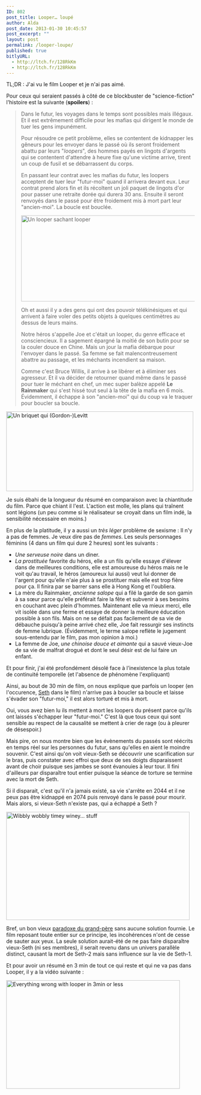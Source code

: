 ```yaml
---
ID: 802
post_title: Looper… loupé
author: Alda
post_date: 2013-01-30 10:45:57
post_excerpt: ""
layout: post
permalink: /looper-loupe/
published: true
bitlyURL:
  - http://ltch.fr/128RkKm
  - http://ltch.fr/128RkKm
---
```

<p>TL;DR : J'ai vu le film Looper et je n'ai pas aimé.</p>

<p>Pour ceux qui seraient passés à côté de ce blockbuster de "science-fiction" l'histoire est la suivante (<strong>spoilers</strong>) :</p>

<blockquote>
  <p>Dans le futur, les voyages dans le temps sont possibles mais illégaux. Et il est extrêmement difficile pour les mafias qui dirigent le monde de tuer les gens impunément.</p>
  
  <p>Pour résoudre ce petit problème, elles se contentent de kidnapper les gêneurs pour les envoyer dans le passé où ils seront froidement abattu par leurs "<em>loopers</em>", des hommes payés en lingots d'argents qui se contentent d'attendre à heure fixe qu'une victime arrive, tirent un coup de fusil et se débarrassent du corps.</p>
  
  <p>En passant leur contrat avec les mafias du futur, les loopers acceptent de tuer leur "futur-moi" quand il arrivera devant eux. Leur contrat prend alors fin et ils récoltent un joli paquet de lingots d'or pour passer une retraite dorée qui durera 30 ans. Ensuite il seront renvoyés dans le passé pour être froidement mis à mort part leur "ancien-moi". La boucle est bouclée.</p>
  
  <p><img src="http://aldarone.fr/wp-content/uploads/2013/01/tumblr_mhcgna5Uec1qafimoo1_500.gif" alt="Un looper sachant looper" width="500" height="230" class="aligncenter size-full wp-image-806" /></p>
  
  <p>Oh et aussi il y a des gens qui ont des pouvoir télékinésiques et qui arrivent à faire voler des petits objets à quelques centimètres au dessus de leurs mains.</p>
  
  <p>Notre héros s'appelle Joe et c'était un looper, du genre efficace et consciencieux. Il a sagement épargné la moitié de son butin pour se la couler douce en Chine. Mais un jour la mafia débarque pour l'envoyer dans le passé. Sa femme se fait malencontreusement abattre au passage, et les méchants incendient sa maison.</p>
  
  <p>Comme c'est Bruce Willis, il arrive à se libérer et à éliminer ses agresseur. Et il va décider de retourner quand même dans le passé pour tuer le méchant en chef, un mec super balèze appelé <strong>Le Rainmaker</strong> qui s'est hissé tout seul à la tête de la mafia en 6 mois. Évidemment, il échappe à son "ancien-moi" qui du coup va le traquer pour boucler sa boucle.</p>
</blockquote>

<p><img src="http://aldarone.fr/wp-content/uploads/2013/01/tumblr_mha9h8Ur7s1r0jbbho1_500.gif" alt="Un briquet qui (Gordon-)Levitt" width="500" height="213" class="aligncenter size-full wp-image-808" /></p>

<p>Je suis ébahi de la longueur du résumé en comparaison avec la chiantitude du film. Parce que chiant il l'est. L'action est molle, les plans qui traînent sont légions (un peu comme si le réalisateur se croyait dans un film indé, la sensibilité nécessaire en moins.)</p>

<p>En plus de la platitude, il y a aussi un <em>très léger</em> problème de sexisme : Il n'y a pas de femmes. Je veux dire pas de <em>femmes</em>. Les seuls personnages féminins (4 dans un film qui dure 2 heures) sont les suivants :</p>

<ul>
<li><em>Une serveuse noire</em> dans un diner.</li>
<li><em>La prostituée</em> favorite du héros, elle a un fils qu'elle essaye d'élever dans de meilleures conditions, elle est amoureuse du héros mais ne le voit qu'au travail, le héros (amoureux lui aussi) veut lui donner de l'argent pour qu'elle n'aie plus à se prostituer mais elle est trop fière pour ça. Il finira par se barrer sans elle à Hong Kong et l'oubliera.</li>
<li>La mère du Rainmaker, <em>ancienne salope</em> qui a filé la garde de son gamin à sa sœur parce qu'elle préférait faire la fête et subvenir à ses besoins en couchant avec plein d'hommes. Maintenant elle va mieux merci, elle vit isolée dans une ferme et essaye de donner la meilleure éducation possible à son fils. Mais on ne se défait pas facilement de sa vie de débauche puisqu'à peine arrivé chez elle, Joe fait ressurgir ses instincts de femme lubrique. (Évidemment, le terme salope reflète le jugement sous-entendu par le film, pas mon opinion à moi.)</li>
<li>La femme de Joe, <em>une chinoise douce et aimante</em> qui a sauvé vieux-Joe de sa vie de malfrat drogué et dont le seul désir est de lui faire un enfant.</li>
</ul>

<p>Et pour finir, j'ai été profondément désolé face à l’inexistence la plus totale de continuité temporelle (et l'absence de phénomène l'expliquant)</p>

<p>Ainsi, au bout de 30 min de film, on nous explique que parfois un looper (en l'occurence, <a href="http://aldarone.fr/wp-content/uploads/2013/01/Paul+Dano+i+Looper.jpg">Seth</a> dans le film) n'arrive pas à boucler sa boucle et laisse s'évader son "futur-moi," il est alors torturé et mis à mort.</p>

<p>Oui, vous avez bien lu ils mettent à mort les loopers du présent parce qu'ils ont laissés s'échapper leur "futur-moi." C'est là que tous ceux qui sont sensible au respect de la causalité se mettent à crier de rage (ou à pleurer de désespoir.)</p>

<p>Mais pire, on nous montre bien que les évènements du passés sont réécrits en temps réel sur les personnes du futur, sans qu'elles en aient le moindre souvenir. C'est ainsi qu'on voit vieux-Seth se découvrir une scarification sur le bras, puis constater avec effroi que deux de ses doigts disparaissent avant de choir puisque ses jambes se sont évanouies à leur tour. Il fini d'ailleurs par disparaître tout entier puisque la séance de torture se termine avec la mort de Seth.</p>

<p>Si il disparait, c'est qu'il n'a jamais existé, sa vie s'arrête en 2044 et il ne peux pas être kidnappé en 2074 puis renvoyé dans le passé pour mourir. Mais alors, si vieux-Seth n'existe pas, qui a échappé a Seth ?</p>

<p><a class="youtube" href="https://www.youtube.com/watch?v=vY_Ry8J_jdw"><img src="http://aldarone.fr/wp-content/uploads/2013/01/tumblr_mc6pglkg8C1r8u39k.gif" alt="Wibbly wobbly timey winey… stuff" width="490" height="289" class="aligncenter size-full wp-image-813" /></a></p>

<p>Bref, un bon vieux <a href="https://fr.wikipedia.org/wiki/Paradoxe_du_grand-p%C3%A8re">paradoxe du grand-père</a> sans aucune solution fournie. Le film reposant toute entier sur ce principe, les incohérences n'ont de cesse de sauter aux yeux. La seule solution aurait-été de ne pas faire disparaître vieux-Seth (ni ses membres), il serait revenu dans un univers parallèle distinct, causant la mort de Seth-2 mais sans influence sur la vie de Seth-1.</p>

<p>Et pour avoir un résumé en 3 min de tout ce qui reste et qui ne va pas dans Looper, il y a la vidéo suivante :</p>

<p><a class="youtube" href="http://www.youtube.com/watch?v=XwDbqhl_p3g"><img src="http://aldarone.fr/wp-content/uploads/2013/01/bruce_willis_looper-wide.jpg" alt="Everything wrong with looper in 3min or less" width="464" height="290" class="aligncenter size-full wp-image-816" /></a></p>
